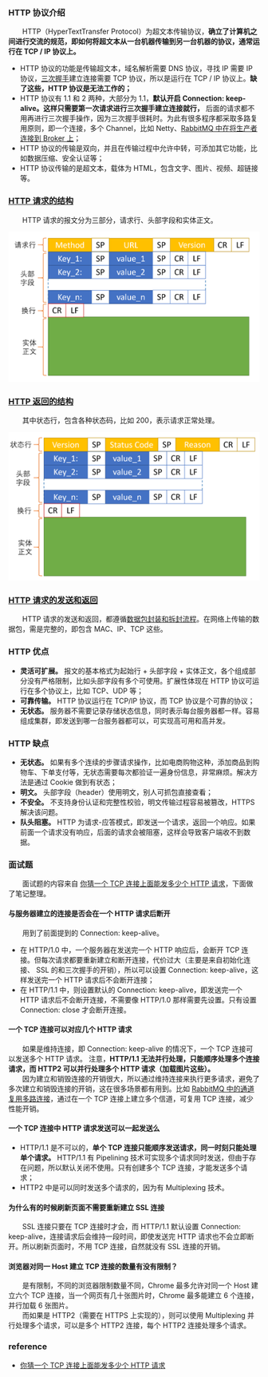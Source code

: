 ### HTTP 协议介绍
　　HTTP（HyperTextTransfer Protocol）为超文本传输协议，**确立了计算机之间进行交流的规范，即如何将超文本从一台机器传输到另一台机器的协议，通常运行在 TCP / IP 协议上。** 

- HTTP 协议的功能是传输超文本，域名解析需要 DNS 协议，寻找 IP 需要 IP 协议，[三次握手](https://github.com/martin-1992/Network-Protocol-Notes/blob/master/TCP%20%E5%8D%8F%E8%AE%AE/TCP%20%E7%9A%84%E4%B8%89%E6%AC%A1%E6%8F%A1%E6%89%8B.md)建立连接需要 TCP 协议，所以是运行在 TCP / IP 协议上。**缺了这些，HTTP 协议是无法工作的；**
- HTTP 协议有 1.1 和 2 两种，大部分为 1.1，**默认开启 Connection: keep-alive。这样只需要第一次请求进行三次握手建立连接就行，** 后面的请求都不用再进行三次握手操作，因为三次握手很耗时。为此有很多程序都采取多路复用原则，即一个连接，多个 Channel，比如 Netty、[RabbitMQ 中在将生产者连接到 Broker 上](https://github.com/martin-1992/MQ-Notes/blob/master/RabbitMQ%20%E5%AE%9E%E6%88%98%E6%8C%87%E5%8D%97%E7%AC%94%E8%AE%B0/chapter_2/README.md)；
- HTTP 协议的传输是双向，并且在传输过程中允许中转，可添加其它功能，比如数据压缩、安全认证等；
- HTTP 协议传输的是超文本，载体为 HTML，包含文字、图片、视频、超链接等。

### [HTTP 请求的结构](https://github.com/martin-1992/Network-Protocol-Notes/blob/master/HTTP%20%E5%8D%8F%E8%AE%AE/HTTP%20%E8%AF%B7%E6%B1%82%E7%9A%84%E7%BB%93%E6%9E%84.md)
　　HTTP 请求的报文分为三部分，请求行、头部字段和实体正文。

![avatar](photo_1.png)

### [HTTP 返回的结构](https://github.com/martin-1992/Network-Protocol-Notes/blob/master/HTTP%20%E5%8D%8F%E8%AE%AE/HTTP%20%E8%BF%94%E5%9B%9E%E7%9A%84%E7%BB%93%E6%9E%84.md)
　　其中状态行，包含各种状态码，比如 200，表示请求正常处理。

![avatar](photo_3.png)

### [HTTP 请求的发送和返回](https://github.com/martin-1992/Network-Protocol-Notes/blob/master/HTTP%20%E5%8D%8F%E8%AE%AE/HTTP%20%E8%AF%B7%E6%B1%82%E7%9A%84%E5%8F%91%E9%80%81%E5%92%8C%E8%BF%94%E5%9B%9E.md)
　　HTTP 请求的发送和返回，都遵循[数据包封装和拆封流程](https://github.com/martin-1992/Network-Protocol-Notes/blob/master/%E7%BD%91%E7%BB%9C%E5%88%86%E5%B1%82/README.md)。在网络上传输的数据包，需是完整的，即包含 MAC、IP、TCP 这些。

### HTTP 优点

- **灵活可扩展。** 报文的基本格式为起始行 + 头部字段 + 实体正文，各个组成部分没有严格限制，比如头部字段有多个可使用。扩展性体现在 HTTP 协议可运行在多个协议上，比如 TCP、UDP 等；
- **可靠传输。** HTTP 协议运行在 TCP/IP 协议，而 TCP 协议是个可靠的协议；
- **无状态。** 服务器不需要记录存储状态信息，同时表示每台服务器都一样。容易组成集群，即发送到哪一台服务器都可以，可实现高可用和高并发。

### HTTP 缺点

- **无状态。** 如果有多个连续的步骤请求操作，比如电商购物这种，添加商品到购物车、下单支付等，无状态需要每次都验证一遍身份信息，非常麻烦。解决方法是通过 Cookie 做到有状态；
- **明文。** 头部字段（header）使用明文，别人可抓包直接查看；
- **不安全。** 不支持身份认证和完整性校验，明文传输过程容易被篡改，HTTPS 解决该问题。
- **队头阻塞。** HTTP 为请求-应答模式，即发送一个请求，返回一个响应。如果前面一个请求没有响应，后面的请求会被阻塞，这样会导致客户端收不到数据。

### 面试题
　　面试题的内容来自 [你猜一个 TCP 连接上面能发多少个 HTTP 请求](https://zhuanlan.zhihu.com/p/61423830)，下面做了笔记整理。

#### 与服务器建立的连接是否会在一个 HTTP 请求后断开
　　用到了前面提到的 Connection: keep-alive。

- 在 HTTP/1.0 中，一个服务器在发送完一个 HTTP 响应后，会断开 TCP 连接。但每次请求都要重新建立和断开连接，代价过大（主要是来自初始化连接、 SSL 的和三次握手的开销），所以可以设置 Connection: keep-alive，这样发送完一个 HTTP 请求后不会断开连接；
- 在 HTTP/1.1 中，则设置默认的 Connection: keep-alive，即发送完一个 HTTP 请求后不会断开连接，不需要像 HTTP/1.0 那样需要先设置。只有设置 Connection: close 才会断开连接。

#### 一个 TCP 连接可以对应几个 HTTP 请求
　　如果是维持连接，即 Connection: keep-alive 的情况下，一个 TCP 连接可以发送多个 HTTP 请求。 注意，**HTTP/1.1 无法并行处理，只能顺序处理多个连接请求，而 HTTP2 可以并行处理多个 HTTP 请求（加载图片这些）。** <br />
　　因为建立和销毁连接的开销很大，所以通过维持连接来执行更多请求，避免了多次建立和销毁连接的开销，这在很多场景都有用到。比如 [RabbitMQ 中的通道复用多路连接](https://github.com/martin-1992/MQ-Notes/blob/master/RabbitMQ%20%E5%AE%9E%E6%88%98%E6%8C%87%E5%8D%97%E7%AC%94%E8%AE%B0/chapter_2/README.md)，通过在一个 TCP 连接上建立多个信道，可复用 TCP 连接，减少性能开销。

#### 一个 TCP 连接中 HTTP 请求发送可以一起发送么

- HTTP/1.1 是不可以的，**单个 TCP 连接只能顺序发送请求，同一时刻只能处理单个请求。** HTTP/1.1 有 Pipelining 技术可实现多个请求同时发送，但由于存在问题，所以默认关闭不使用。只有创建多个 TCP 连接，才能发送多个请求；
- HTTP2 中是可以同时发送多个请求的，因为有 Multiplexing 技术。

#### 为什么有的时候刷新页面不需要重新建立 SSL 连接
　　SSL 连接只要在 TCP 连接时才会，而 HTTP/1.1 默认设置 Connection: keep-alive，连接请求后会维持一段时间，即使发送完 HTTP 请求也不会立即断开。所以刷新页面时，不用 TCP 连接，自然就没有 SSL 连接的开销。

#### 浏览器对同一 Host 建立 TCP 连接的数量有没有限制？
　　是有限制，不同的浏览器限制数量不同，Chrome 最多允许对同一个 Host 建立六个 TCP 连接，当一个网页有几十张图片时，Chrome 最多能建立 6 个连接，并行加载 6 张图片。<br />
　　而如果是 HTTP2（需要在 HTTPS 上实现的），则可以使用 Multiplexing 并行处理多个请求，可以是多个 HTTP2 连接，每个 HTTP2 连接处理多个请求。<br />

### reference

- [你猜一个 TCP 连接上面能发多少个 HTTP 请求](https://zhuanlan.zhihu.com/p/61423830)
